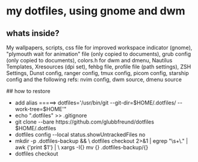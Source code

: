 # my dotfiles, using gnome and dwm
## whats inside?
<p>My wallpapers, scripts, css file for improved workspace indicator (gnome), "plymouth wait for animation" file (only copied to documents), grub config (only copied to documents), colors.h for dwm and dmenu, Nautilus Templates, Xresources (dpi set), fehbg file, profile file (path settings), ZSH Settings, Dunst config, ranger config, tmux config, picom config, starship config and the following refs: nvim config, dwm source, dmenu source</p>
## how to restore
<ul>
<li>
  add alias =====> dotfiles='/usr/bin/git --git-dir=$HOME/.dotfiles/ --work-tree=$HOME'" 
</li>
<li>
  echo ".dotfiles" >> .gitignore   
</li>
<li>
  git clone --bare https://github.com/glubbfreund/dotfiles $HOME/.dotfiles
</li>
<li>
  dotfiles config --local status.showUntrackedFiles no
</li>
<li>
  mkdir -p .dotfiles-backup && \
  dotfiles checkout 2>&1 | egrep "\s+\." | awk {'print $1'} | \
  xargs -I{} mv {} .dotfiles-backup/{}
</li>
<li>
  dotfiles checkout
</li>
</ul>
